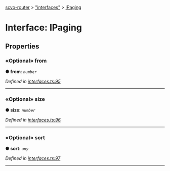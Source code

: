 [scvo-router](../README.md) > ["interfaces"](../modules/_interfaces_.md) > [IPaging](../interfaces/_interfaces_.ipaging.md)



# Interface: IPaging


## Properties
<a id="from"></a>

### «Optional» from

**●  from**:  *`number`* 

*Defined in [interfaces.ts:95](https://github.com/scvodigital/scvo-router/blob/cf1da63/src/interfaces.ts#L95)*





___

<a id="size"></a>

### «Optional» size

**●  size**:  *`number`* 

*Defined in [interfaces.ts:96](https://github.com/scvodigital/scvo-router/blob/cf1da63/src/interfaces.ts#L96)*





___

<a id="sort"></a>

### «Optional» sort

**●  sort**:  *`any`* 

*Defined in [interfaces.ts:97](https://github.com/scvodigital/scvo-router/blob/cf1da63/src/interfaces.ts#L97)*





___


